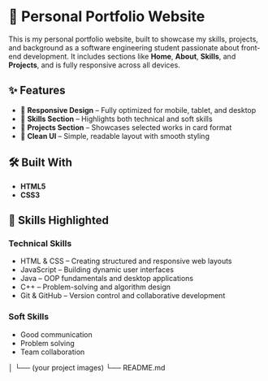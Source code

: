# 💼 Personal Portfolio Website

This is my personal portfolio website, built to showcase my skills, projects, and background as a software engineering student passionate about front-end development. It includes sections like **Home**, **About**, **Skills**, and **Projects**, and is fully responsive across all devices.

## ✨ Features

- 📱 **Responsive Design** – Fully optimized for mobile, tablet, and desktop
- 🧠 **Skills Section** – Highlights both technical and soft skills
- 💼 **Projects Section** – Showcases selected works in card format
- 🎨 **Clean UI** – Simple, readable layout with smooth styling

## 🛠️ Built With

- **HTML5**
- **CSS3**

## 🧠 Skills Highlighted

### Technical Skills
- HTML & CSS – Creating structured and responsive web layouts  
- JavaScript – Building dynamic user interfaces  
- Java – OOP fundamentals and desktop applications  
- C++ – Problem-solving and algorithm design  
- Git & GitHub – Version control and collaborative development  

### Soft Skills
- Good communication  
- Problem solving  
- Team collaboration  

│   └── (your project images)
└── README.md
